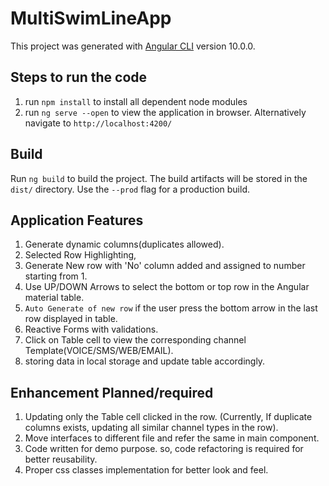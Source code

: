 # MultiSwimLineApp

This project was generated with [Angular CLI](https://github.com/angular/angular-cli) version 10.0.0.

## Steps to run the code 

1. run `npm install` to install all dependent node modules
2. run `ng serve --open` to view the application in browser. Alternatively navigate to `http://localhost:4200/`


## Build

Run `ng build` to build the project. The build artifacts will be stored in the `dist/` directory. Use the `--prod` flag for a production build.

## Application Features

1. Generate dynamic columns(duplicates allowed).
2. Selected Row Highlighting,
3. Generate New row with 'No' column added and assigned to number starting from 1.
4. Use UP/DOWN Arrows to select the bottom or top row in the Angular material table.
5. `Auto Generate of new row` if the user press the bottom arrow in the last row displayed in table.
6. Reactive Forms with validations.
7. Click on Table cell to view the corresponding channel Template(VOICE/SMS/WEB/EMAIL).
7. storing data in local storage and update table accordingly.

## Enhancement Planned/required

1. Updating only the Table cell clicked in the row. (Currently, If duplicate columns exists, updating all similar channel types in the row).
2. Move interfaces to different file and refer the same in main component.
3. Code written for demo purpose. so, code refactoring is required for better reusability.
4. Proper css classes implementation for better look and feel.

